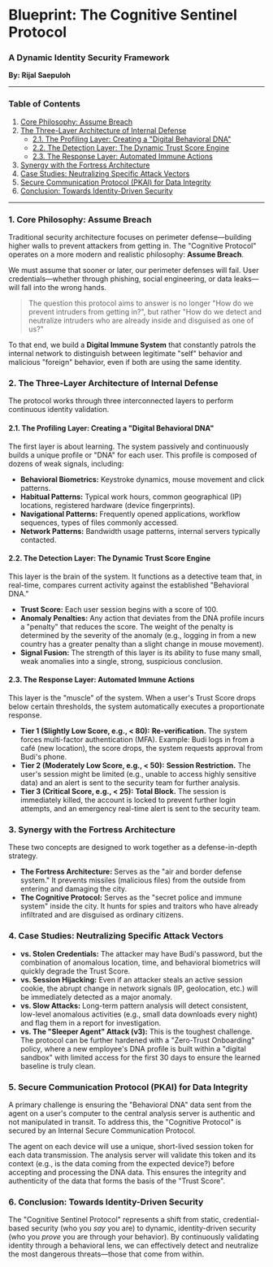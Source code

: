 # Blueprint: The Cognitive Sentinel Protocol
### A Dynamic Identity Security Framework

**By: Rijal Saepuloh**

---

### Table of Contents
1.  [Core Philosophy: Assume Breach](#1-core-philosophy-assume-breach)
2.  [The Three-Layer Architecture of Internal Defense](#2-the-three-layer-architecture-of-internal-defense)
    * [2.1. The Profiling Layer: Creating a "Digital Behavioral DNA"](#21-the-profiling-layer-creating-a-digital-behavioral-dna)
    * [2.2. The Detection Layer: The Dynamic Trust Score Engine](#22-the-detection-layer-the-dynamic-trust-score-engine)
    * [2.3. The Response Layer: Automated Immune Actions](#23-the-response-layer-automated-immune-actions)
3.  [Synergy with the Fortress Architecture](#3-synergy-with-the-fortress-architecture)
4.  [Case Studies: Neutralizing Specific Attack Vectors](#4-case-studies-neutralizing-specific-attack-vectors)
5.  [Secure Communication Protocol (PKAI) for Data Integrity](#5-secure-communication-protocol-pkai-for-data-integrity)
6.  [Conclusion: Towards Identity-Driven Security](#6-conclusion-towards-identity-driven-security)
---

### 1. Core Philosophy: Assume Breach

Traditional security architecture focuses on perimeter defense—building higher walls to prevent attackers from getting in. The "Cognitive Protocol" operates on a more modern and realistic philosophy: **Assume Breach**.

We must assume that sooner or later, our perimeter defenses will fail. User credentials—whether through phishing, social engineering, or data leaks—will fall into the wrong hands.

> The question this protocol aims to answer is no longer "How do we prevent intruders from getting in?", but rather "How do we detect and neutralize intruders who are already inside and disguised as one of us?"

To that end, we build a **Digital Immune System** that constantly patrols the internal network to distinguish between legitimate "self" behavior and malicious "foreign" behavior, even if both are using the same identity.

### 2. The Three-Layer Architecture of Internal Defense

The protocol works through three interconnected layers to perform continuous identity validation.

#### 2.1. The Profiling Layer: Creating a "Digital Behavioral DNA"
The first layer is about learning. The system passively and continuously builds a unique profile or "DNA" for each user. This profile is composed of dozens of weak signals, including:
* **Behavioral Biometrics:** Keystroke dynamics, mouse movement and click patterns.
* **Habitual Patterns:** Typical work hours, common geographical (IP) locations, registered hardware (device fingerprints).
* **Navigational Patterns:** Frequently opened applications, workflow sequences, types of files commonly accessed.
* **Network Patterns:** Bandwidth usage patterns, internal servers typically contacted.

#### 2.2. The Detection Layer: The Dynamic Trust Score Engine
This layer is the brain of the system. It functions as a detective team that, in real-time, compares current activity against the established "Behavioral DNA."
* **Trust Score:** Each user session begins with a score of 100.
* **Anomaly Penalties:** Any action that deviates from the DNA profile incurs a "penalty" that reduces the score. The weight of the penalty is determined by the severity of the anomaly (e.g., logging in from a new country has a greater penalty than a slight change in mouse movement).
* **Signal Fusion:** The strength of this layer is its ability to fuse many small, weak anomalies into a single, strong, suspicious conclusion.

#### 2.3. The Response Layer: Automated Immune Actions
This layer is the "muscle" of the system. When a user's Trust Score drops below certain thresholds, the system automatically executes a proportionate response.
* **Tier 1 (Slightly Low Score, e.g., < 80):** **Re-verification.** The system forces multi-factor authentication (MFA). Example: Budi logs in from a café (new location), the score drops, the system requests approval from Budi's phone.
* **Tier 2 (Moderately Low Score, e.g., < 50):** **Session Restriction.** The user's session might be limited (e.g., unable to access highly sensitive data) and an alert is sent to the security team for further analysis.
* **Tier 3 (Critical Score, e.g., < 25):** **Total Block.** The session is immediately killed, the account is locked to prevent further login attempts, and an emergency real-time alert is sent to the security team.

### 3. Synergy with the Fortress Architecture

These two concepts are designed to work together as a defense-in-depth strategy.
* **The Fortress Architecture:** Serves as the "air and border defense system." It prevents missiles (malicious files) from the outside from entering and damaging the city.
* **The Cognitive Protocol:** Serves as the "secret police and immune system" inside the city. It hunts for spies and traitors who have already infiltrated and are disguised as ordinary citizens.

### 4. Case Studies: Neutralizing Specific Attack Vectors

* **vs. Stolen Credentials:** The attacker may have Budi's password, but the combination of anomalous location, time, and behavioral biometrics will quickly degrade the Trust Score.
* **vs. Session Hijacking:** Even if an attacker steals an active session cookie, the abrupt change in network signals (IP, geolocation, etc.) will be immediately detected as a major anomaly.
* **vs. Slow Attacks:** Long-term pattern analysis will detect consistent, low-level anomalous activities (e.g., small data downloads every night) and flag them in a report for investigation.
* **vs. The "Sleeper Agent" Attack (v3):** This is the toughest challenge. The protocol can be further hardened with a "Zero-Trust Onboarding" policy, where a new employee's DNA profile is built within a "digital sandbox" with limited access for the first 30 days to ensure the learned baseline is truly clean.

### 5. Secure Communication Protocol (PKAI) for Data Integrity

A primary challenge is ensuring the "Behavioral DNA" data sent from the agent on a user's computer to the central analysis server is authentic and not manipulated in transit. To address this, the "Cognitive Protocol" is secured by an Internal Secure Communication Protocol.

The agent on each device will use a unique, short-lived session token for each data transmission. The analysis server will validate this token and its context (e.g., is the data coming from the expected device?) before accepting and processing the DNA data. This ensures the integrity and authenticity of the data that forms the basis of the "Trust Score".

### 6. Conclusion: Towards Identity-Driven Security

The "Cognitive Sentinel Protocol" represents a shift from static, credential-based security (who you *say* you are) to dynamic, identity-driven security (who you *prove* you are through your behavior). By continuously validating identity through a behavioral lens, we can effectively detect and neutralize the most dangerous threats—those that come from within.
